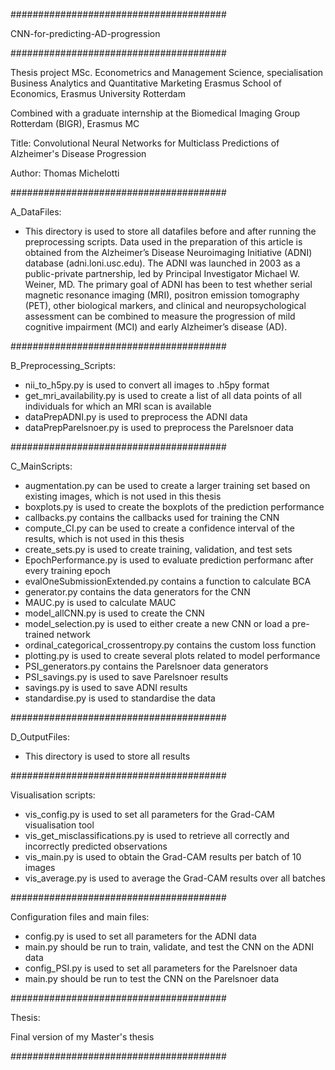 #######################################

CNN-for-predicting-AD-progression

#######################################

Thesis project MSc. Econometrics and Management Science, specialisation Business Analytics and Quantitative Marketing
Erasmus School of Economics, Erasmus University Rotterdam

Combined with a graduate internship at the Biomedical Imaging Group Rotterdam (BIGR), Erasmus MC


Title: Convolutional Neural Networks for Multiclass Predictions of Alzheimer's Disease Progression

Author: Thomas Michelotti

#######################################

A_DataFiles: 

- This directory is used to store all datafiles before and after running the preprocessing scripts.
Data used in the preparation of this article is obtained from the Alzheimer’s Disease Neuroimaging Initiative (ADNI) database (adni.loni.usc.edu). The ADNI was launched in 2003 as a public-private partnership, led by Principal Investigator Michael W. Weiner, MD. The primary goal of ADNI has been to test whether serial magnetic resonance imaging (MRI), positron emission tomography (PET), other biological markers, and clinical and neuropsychological assessment can be combined to measure the progression of mild cognitive impairment (MCI) and early Alzheimer’s disease (AD).

#######################################

B_Preprocessing_Scripts:

- nii_to_h5py.py is used to convert all images to .h5py format
- get_mri_availability.py is used to create a list of all data points of all individuals for which an MRI scan is available
- dataPrepADNI.py is used to preprocess the ADNI data
- dataPrepParelsnoer.py is used to preprocess the Parelsnoer data

#######################################

C_MainScripts:

- augmentation.py can be used to create a larger training set based on existing images, which is not used in this thesis
- boxplots.py is used to create the boxplots of the prediction performance
- callbacks.py contains the callbacks used for training the CNN
- compute_CI.py can be used to create a confidence interval of the results, which is not used in this thesis
- create_sets.py is used to create training, validation, and test sets
- EpochPerformance.py is used to evaluate prediction performanc after every training epoch
- evalOneSubmissionExtended.py contains a function to calculate BCA
- generator.py contains the data generators for the CNN
- MAUC.py is used to calculate MAUC
- model_allCNN.py is used to create the CNN
- model_selection.py is used to either create a new CNN or load a pre-trained network
- ordinal_categorical_crossentropy.py contains the custom loss function
- plotting.py is used to create several plots related to model performance
- PSI_generators.py contains the Parelsnoer data generators
- PSI_savings.py is used to save Parelsnoer results
- savings.py is used to save ADNI results
- standardise.py is used to standardise the data

#######################################

D_OutputFiles: 

- This directory is used to store all results

#######################################

Visualisation scripts:

- vis_config.py is used to set all parameters for the Grad-CAM visualisation tool
- vis_get_misclassifications.py is used to retrieve all correctly and incorrectly predicted observations
- vis_main.py is used to obtain the Grad-CAM results per batch of 10 images
- vis_average.py is used to average the Grad-CAM results over all batches

#######################################

Configuration files and main files:

- config.py is used to set all parameters for the ADNI data
- main.py should be run to train, validate, and test the CNN on the ADNI data
- config_PSI.py is used to set all parameters for the Parelsnoer data
- main.py should be run to test the CNN on the Parelsnoer data

#######################################

Thesis:

Final version of my Master's thesis

#######################################
